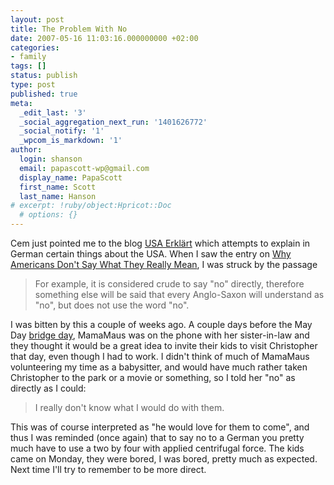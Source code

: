 ```yaml
---
layout: post
title: The Problem With No
date: 2007-05-16 11:03:16.000000000 +02:00
categories:
- family
tags: []
status: publish
type: post
published: true
meta:
  _edit_last: '3'
  _social_aggregation_next_run: '1401626772'
  _social_notify: '1'
  _wpcom_is_markdown: '1'
author:
  login: shanson
  email: papascott-wp@gmail.com
  display_name: PapaScott
  first_name: Scott
  last_name: Hanson
# excerpt: !ruby/object:Hpricot::Doc
  # options: {}
---
```

<p>Cem just pointed me to the blog <a href="http://usaerklaert.wordpress.com/">USA Erklärt</a> which attempts to explain in German certain things about the USA. When I saw the entry on <a href="http://usaerklaert.wordpress.com/2006/09/18/warum-amerikaner-briten-kanadier-nicht-sagen-was-sie-meinen/">Why Americans Don't Say What They Really Mean</a>, I was struck by the passage</p>
<blockquote><p>
  For example, it is considered crude to say "no" directly, therefore something else will be said that every Anglo-Saxon will understand as "no", but does not use the word "no".
</p></blockquote>
<p>I was bitten by this a couple of weeks ago. A couple days before the May Day <a href="http://www.papascott.de/archives/2007/04/28/bridge-days/">bridge day</a>, MamaMaus was on the phone with her sister-in-law and they thought it would be a great idea to invite their kids to visit Christopher that day, even though I had to work. I didn't think of much of MamaMaus volunteering my time as a babysitter, and would have much rather taken Christopher to the park or a movie or something, so I told her "no" as directly as I could:</p>
<blockquote><p>
  I really don't know what I would do with them.
</p></blockquote>
<p>This was of course interpreted as "he would love for them to come", and thus I was reminded (once again) that to say no to a German you pretty much have to use a two by four with applied centrifugal force. The kids came on Monday, they were bored, I was bored, pretty much as expected. Next time I'll try to remember to be more direct.</p>

